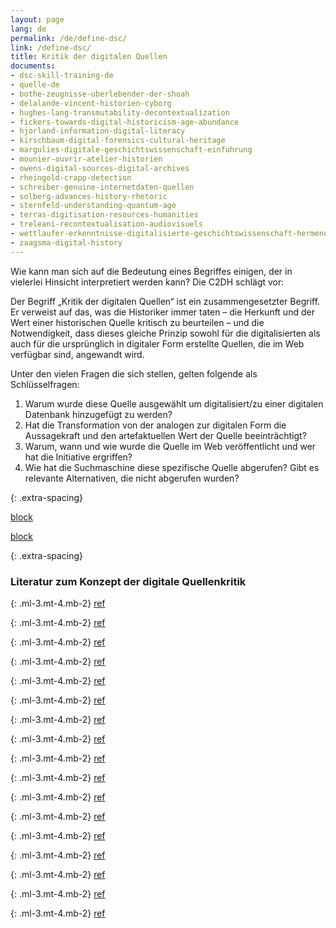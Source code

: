 ```yaml
---
layout: page
lang: de
permalink: /de/define-dsc/
link: /define-dsc/
title: Kritik der digitalen Quellen
documents:
- dsc-skill-training-de
- quelle-de
- bothe-zeugnisse-uberlebender-der-shoah
- delalande-vincent-historien-cyborg
- hughes-lang-transmutability-decontextualization
- fickers-towards-digital-historicism-age-abundance
- hjorland-information-digital-literacy
- kirschbaum-digital-forensics-cultural-heritage
- margulies-digitale-geschichtswissenschaft-einfuhrung
- mounier-ouvrir-atelier-historien
- owens-digital-sources-digital-archives
- rheingold-crapp-detection
- schreiber-genuine-internetdaten-quellen
- solberg-advances-history-rhetoric
- sternfeld-understanding-quantum-age
- terras-digitisation-resources-humanities
- treleani-recontextualisation-audiovisuels
- wettlaufer-erkenntnisse-digitalisierte-geschichtswissenschaft-hermeneutischen
- zaagsma-digital-history
---
```


Wie kann man sich auf die Bedeutung eines Begriffes einigen, der in vielerlei Hinsicht interpretiert werden kann? Die C2DH schlägt vor:

<!-- more -->

Der Begriff „Kritik der digitalen Quellen“ ist ein zusammengesetzter Begriff. Er verweist auf das, was die Historiker immer taten – die Herkunft und der Wert einer historischen Quelle kritisch zu beurteilen – und die Notwendigkeit, dass dieses gleiche Prinzip sowohl für die digitalisierten als auch für die ursprünglich in digitaler Form erstellte Quellen, die im Web verfügbar sind, angewandt wird. 

Unter den vielen Fragen die sich stellen, gelten folgende als Schlüsselfragen:
1. Warum wurde diese Quelle ausgewählt um digitalisiert/zu einer digitalen Datenbank hinzugefügt zu werden?
2. Hat die Transformation von der analogen zur digitalen Form die Aussagekraft und den artefaktuellen Wert der Quelle beeinträchtigt?
3. Warum, wann und wie wurde die Quelle im Web veröffentlicht und wer hat die Initiative ergriffen?
4. Wie hat die Suchmaschine diese spezifische Quelle abgerufen? Gibt es relevante Alternativen, die nicht abgerufen wurden?

{: .extra-spacing}

[block](dsc-skill-training-de)

[block](quelle-de)

{: .extra-spacing}
### Literatur zum Konzept der digitale Quellenkritik 

{: .ml-3.mt-4.mb-2}
[ref](bothe-zeugnisse-uberlebender-der-shoah)

{: .ml-3.mt-4.mb-2}
[ref](delalande-vincent-historien-cyborg)

{: .ml-3.mt-4.mb-2}
[ref](hughes-lang-transmutability-decontextualization)

{: .ml-3.mt-4.mb-2}
[ref](fickers-towards-digital-historicism-age-abundance)

{: .ml-3.mt-4.mb-2}
[ref](hjorland-information-digital-literacy)

{: .ml-3.mt-4.mb-2}
[ref](kirschbaum-digital-forensics-cultural-heritage)

{: .ml-3.mt-4.mb-2}
[ref](margulies-digitale-geschichtswissenschaft-einfuhrung)

{: .ml-3.mt-4.mb-2}
[ref](mounier-ouvrir-atelier-historien)

{: .ml-3.mt-4.mb-2}
[ref](owens-digital-sources-digital-archives)

{: .ml-3.mt-4.mb-2}
[ref](rheingold-crapp-detection)

{: .ml-3.mt-4.mb-2}
[ref](schreiber-genuine-internetdaten-quellen)

{: .ml-3.mt-4.mb-2}
[ref](solberg-advances-history-rhetoric)

{: .ml-3.mt-4.mb-2}
[ref](sternfeld-understanding-quantum-age)

{: .ml-3.mt-4.mb-2}
[ref](terras-digitisation-resources-humanities)

{: .ml-3.mt-4.mb-2}
[ref](treleani-recontextualisation-audiovisuels)

{: .ml-3.mt-4.mb-2}
[ref](wettlaufer-erkenntnisse-digitalisierte-geschichtswissenschaft-hermeneutischen)

{: .ml-3.mt-4.mb-2}
[ref](zaagsma-digital-history)
